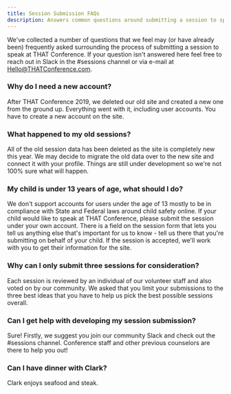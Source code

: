 ```yaml
---
title: Session Submission FAQs
description: Answers common questions around submitting a session to speak at THAT Conference.
---
```


We've collected a number of questions that we feel may (or have already been) frequently asked surrounding the process of submitting a session to speak at THAT Conference. If your question isn't answered here feel free to reach out in Slack in the #sessions channel or via e-mail at [Hello@THATConference.com](mailto:Hello@THATConference).

### Why do I need a new account?

After THAT Conference 2019, we deleted our old site and created a new one from the ground up. Everything went with it, including user accounts. You have to create a new account on the site.

### What happened to my old sessions?

All of the old session data has been deleted as the site is completely new this year. We may decide to migrate the old data over to the new site and connect it with your profile. Things are still under development so we're not 100% sure what will happen.

### My child is under 13 years of age, what should I do?

We don't support accounts for users under the age of 13 mostly to be in compliance with State and Federal laws around child safety online. If your child would like to speak at THAT Conference, please submit the session under your own account. There is a field on the session form that lets you tell us anything else that's important for us to know - tell us there that you're submitting on behalf of your child. If the session is accepted, we'll work with you to get their information for the site.

### Why can I only submit three sessions for consideration?

Each session is reviewed by an individual of our volunteer staff and also voted on by our community. We asked that you limit your submissions to the three best ideas that you have to help us pick the best possible sessions overall. 

### Can I get help with developing my session submission?

Sure! Firstly, we suggest you join our community Slack and check out the #sessions channel. Conference staff and other previous counselors are there to help you out! 

### Can I have dinner with Clark?

Clark enjoys seafood and steak.